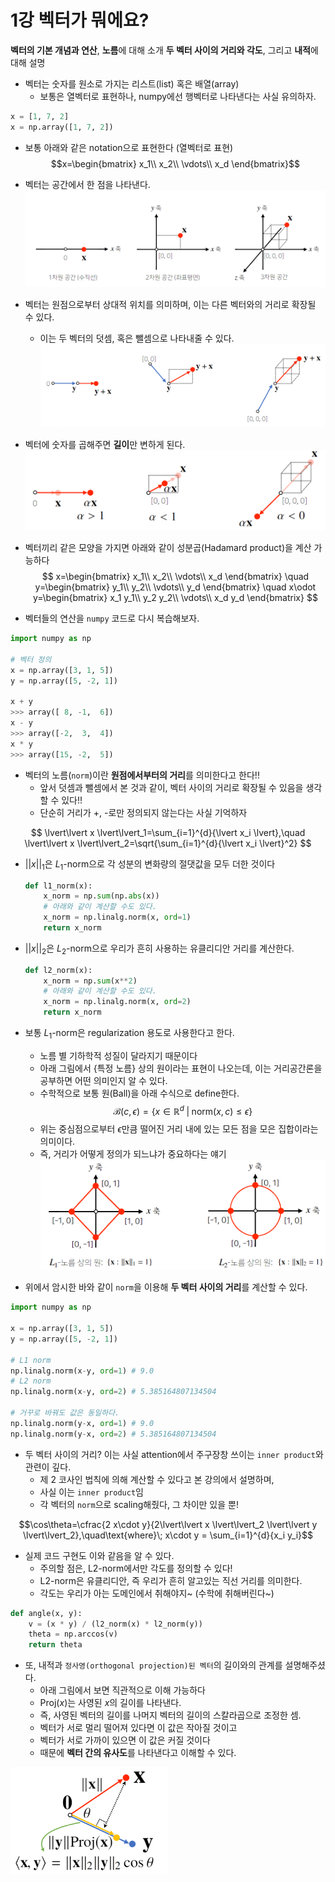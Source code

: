 # 1강 벡터가 뭐에요?
**벡터의 기본 개념과 연산**, **노름**에 대해 소개
**두 벡터 사이의 거리와 각도**, 그리고 **내적**에 대해 설명

- 벡터는 숫자를 원소로 가지는 리스트(list) 혹은 배열(array)
    - 보통은 열벡터로 표현하나, numpy에선 행벡터로 나타낸다는 사실 유의하자.
```python
x = [1, 7, 2]
x = np.array([1, 7, 2])
```

- 보통 아래와 같은 notation으로 표현한다 (열벡터로 표현)
$$x=\begin{bmatrix}
x_1\\
x_2\\
\vdots\\
x_d
\end{bmatrix}$$

- 벡터는 공간에서 한 점을 나타낸다.
![img](../../../assets/img/u-stage/vector1.PNG)

- 벡터는 원점으로부터 상대적 위치를 의미하며, 이는 다른 벡터와의 거리로 확장될 수 있다.
  - 이는 두 벡터의 덧셈, 혹은 뺄셈으로 나타내줄 수 있다.
![img](../../../assets/img/u-stage/vector2.PNG)

- 벡터에 숫자를 곱해주면 **길이**만 변하게 된다.
![img](../../../assets/img/u-stage/vector3.PNG)

- 벡터끼리 같은 모양을 가지면 아래와 같이 성분곱(Hadamard product)을 계산 가능하다
$$
x=\begin{bmatrix}
x_1\\
x_2\\
\vdots\\
x_d
\end{bmatrix}
\quad
y=\begin{bmatrix}
y_1\\
y_2\\
\vdots\\
y_d
\end{bmatrix}
\quad
x\odot y=\begin{bmatrix}
x_1 y_1\\
y_2 y_2\\
\vdots\\
x_d y_d
\end{bmatrix}
$$

- 벡터들의 연산을 `numpy` 코드로 다시 복습해보자.
```python
import numpy as np

# 벡터 정의
x = np.array([3, 1, 5])
y = np.array([5, -2, 1])

x + y
>>> array([ 8, -1,  6])
x - y
>>> array([-2,  3,  4])
x * y
>>> array([15, -2,  5])
```

- 벡터의 노름(`norm`)이란 **원점에서부터의 거리**를 의미한다고 한다!!
    - 앞서 덧셈과 뺄셈에서 본 것과 같이, 벡터 사이의 거리로 확장될 수 있음을 생각할 수 있다!!
    - 단순히 거리가 +, -로만 정의되지 않는다는 사실 기억하자

$$
\lvert\lvert x \lvert\lvert_1=\sum_{i=1}^{d}{\lvert x_i \lvert},\quad
\lvert\lvert x \lvert\lvert_2=\sqrt{\sum_{i=1}^{d}{\lvert x_i \lvert}^2}
$$

- $\lvert\lvert x \lvert\lvert_1$은 $L_1$-norm으로 각 성분의 변화량의 절댓값을 모두 더한 것이다
    ```python
    def l1_norm(x):
        x_norm = np.sum(np.abs(x))
        # 아래와 같이 계산할 수도 있다.
        x_norm = np.linalg.norm(x, ord=1)
        return x_norm
    ```
- $\lvert\lvert x \lvert\lvert_2$은 $L_2$-norm으로 우리가 흔히 사용하는 유클리디안 거리를 계산한다.
    ```python
    def l2_norm(x):
        x_norm = np.sum(x**2)
        # 아래와 같이 계산할 수도 있다.
        x_norm = np.linalg.norm(x, ord=2)
        return x_norm
    ```

- 보통 $L_1$-norm은 regularization 용도로 사용한다고 한다.
    - 노름 별 기하학적 성질이 달라지기 때문이다
    - 아래 그림에서 {특정 노름} 상의 원이라는 표현이 나오는데, 이는 거리공간론을 공부하면 어떤 의미인지 알 수 있다.
    - 수학적으로 보통 원(Ball)을 아래 수식으로 define한다.
      $$\mathcal{B}(c,\epsilon)=\{x\in\mathbb{R}^d\;|\;\text{norm}(x,c)\leq\epsilon\}$$
    - 위는 중심점으로부터 $\epsilon$만큼 떨어진 거리 내에 있는 모든 점을 모은 집합이라는 의미이다.
    - 즉, 거리가 어떻게 정의가 되느냐가 중요하다는 얘기
![img](../../../assets/img/u-stage/vector4.PNG)

- 위에서 암시한 바와 같이 `norm`을 이용해 **두 벡터 사이의 거리**를 계산할 수 있다.
```python
import numpy as np

x = np.array([3, 1, 5])
y = np.array([5, -2, 1])

# L1 norm
np.linalg.norm(x-y, ord=1) # 9.0
# L2 norm
np.linalg.norm(x-y, ord=2) # 5.385164807134504

# 거꾸로 바꿔도 값은 동일하다.
np.linalg.norm(y-x, ord=1) # 9.0
np.linalg.norm(y-x, ord=2) # 5.385164807134504
```

- 두 벡터 사이의 거리? 이는 사실 attention에서 주구장창 쓰이는 `inner product`와 관련이 깊다.
    - 제 2 코사인 법칙에 의해 계산할 수 있다고 본 강의에서 설명하며,
    - 사실 이는 `inner product`임
    - 각 벡터의 `norm`으로 scaling해줬다, 그 차이만 있을 뿐!

$$\cos\theta=\cfrac{2 x\cdot y}{2\lvert\lvert x \lvert\lvert_2 \lvert\lvert y \lvert\lvert_2},\quad\text{where}\; x\cdot y = \sum_{i=1}^{d}{x_i y_i}$$

- 실제 코드 구현도 이와 같음을 알 수 있다.
    - 주의할 점은, L2-norm에서만 각도를 정의할 수 있다!
    - L2-norm은 유클리디안, 즉 우리가 흔히 알고있는 직선 거리를 의미한다.
    - 각도는 우리가 아는 도메인에서 취해야지~ (수학에 취해버린다~)
```python
def angle(x, y):
    v = (x * y) / (l2_norm(x) * l2_norm(y))
    theta = np.arccos(v)
    return theta
```

- 또, 내적과 `정사영(orthogonal projection)된 벡터`의 길이와의 관계를 설명해주셨다.
    - 아래 그림에서 보면 직관적으로 이해 가능하다
    - $\text{Proj}(x)$는 사영된 $x$의 길이를 나타낸다.
    - 즉, 사영된 벡터의 길이를 나머지 벡터의 길이의 스칼라곱으로 조정한 셈.
    - 벡터가 서로 멀리 떨어져 있다면 이 값은 작아질 것이고
    - 벡터가 서로 가까이 있으면 이 값은 커질 것이다
    - 때문에 **벡터 간의 유사도**를 나타낸다고 이해할 수 있다.

<img src="../../../assets/img/u-stage/vector5.PNG" width="50%" height="50%">
